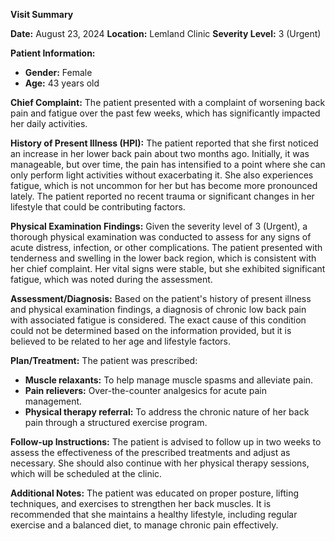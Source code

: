 **Visit Summary**

**Date:** August 23, 2024
**Location:** Lemland Clinic
**Severity Level:** 3 (Urgent)

**Patient Information:**
- **Gender:** Female
- **Age:** 43 years old

**Chief Complaint:**
The patient presented with a complaint of worsening back pain and fatigue over the past few weeks, which has significantly impacted her daily activities.

**History of Present Illness (HPI):**
The patient reported that she first noticed an increase in her lower back pain about two months ago. Initially, it was manageable, but over time, the pain has intensified to a point where she can only perform light activities without exacerbating it. She also experiences fatigue, which is not uncommon for her but has become more pronounced lately. The patient reported no recent trauma or significant changes in her lifestyle that could be contributing factors.

**Physical Examination Findings:**
Given the severity level of 3 (Urgent), a thorough physical examination was conducted to assess for any signs of acute distress, infection, or other complications. The patient presented with tenderness and swelling in the lower back region, which is consistent with her chief complaint. Her vital signs were stable, but she exhibited significant fatigue, which was noted during the assessment.

**Assessment/Diagnosis:**
Based on the patient's history of present illness and physical examination findings, a diagnosis of chronic low back pain with associated fatigue is considered. The exact cause of this condition could not be determined based on the information provided, but it is believed to be related to her age and lifestyle factors.

**Plan/Treatment:**
The patient was prescribed:
- **Muscle relaxants:** To help manage muscle spasms and alleviate pain.
- **Pain relievers:** Over-the-counter analgesics for acute pain management.
- **Physical therapy referral:** To address the chronic nature of her back pain through a structured exercise program.

**Follow-up Instructions:**
The patient is advised to follow up in two weeks to assess the effectiveness of the prescribed treatments and adjust as necessary. She should also continue with her physical therapy sessions, which will be scheduled at the clinic.

**Additional Notes:** The patient was educated on proper posture, lifting techniques, and exercises to strengthen her back muscles. It is recommended that she maintains a healthy lifestyle, including regular exercise and a balanced diet, to manage chronic pain effectively.